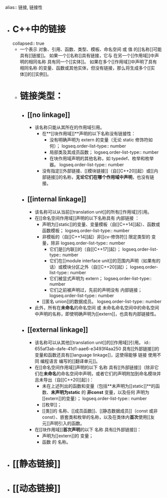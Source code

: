 alias:: 链接, 链接性

- # C++中的链接
  collapsed:: true
	- 一个表示 对象、引用、函数、类型、模板、命名空间 或 值 的[[名称]]可能具有[[链接]]。
	  如果一个[[名称]]具有链接，它与 在另一个[[作用域]]中声明的相同名称 具有同一个[[实体]]。
	  如果在多个[[作用域]]中声明了具有 相同名称 的变量、函数或其他实体，但没有链接，那么将生成多个[[实体]]的[[实例]]。
	- # 链接类型：
		- ## [[no linkage]]
			- 该名称只能从其所在的作用域引用。
				- 在**[[块作用域]]**声明的以下名称没有链接性：
					- 没有明确声明为 extern 的变量（无论 static 修饰符如何）；
					  logseq.order-list-type:: number
					- 局部类及其成员函数；
					  logseq.order-list-type:: number
					- 在块作用域声明的其他名称，如 typedef、枚举和枚举器。
					  logseq.order-list-type:: number
				- 没有指定[[外部链接、[[模块链接]]（自[[C++20]]起）或[[内部链接]]的名称，**无论它们在哪个作用域中声明**，也没有链接。
		- ## [[internal linkage]]
			- 该名称可以从当前[[translation unit]]的所有[[作用域]]引用。
			- 在[[命名空间作用域]]声明的以下名称具有 内部链接 ：
				- 声明为[[static]]的变量、变量模板（自[[C++14]]起）、函数或函数模板；
				  logseq.order-list-type:: number
				- 非模板的（自[[C++14]]起）非[[cv-修饰符]] 限定类型的 变量，除非
				  logseq.order-list-type:: number
					- 它们是[[内联]]的（自[[C++17]]起）；
					  logseq.order-list-type:: number
					- 它们在[[module interface unit]]的范围内声明（如果有的话）或模块分区之外（自[[C++20]]起）；
					  logseq.order-list-type:: number
					- 它们被显式声明为 extern；
					  logseq.order-list-type:: number
					- 它们之前被声明过，先前的声明没有 内部链接；
					  logseq.order-list-type:: number
				- [[匿名 union]]的数据成员。
				  logseq.order-list-type:: number
			- 此外，所有在**未命名**的命名空间 或 未命名命名空间中的命名空间 中声明的名称，即使明确声明为[[extern]]，也具有内部链接性。
		- ## [[external linkage]]
			- 该名称可以从其他[[translation unit]]的[[作用域]]引用。
			  id:: 655af3ab-dafe-41d1-aae6-e3493f4aa250
			  具有[[外部链接]]的变量和函数还具有[[language linkage]]，这使得能够 链接 使用不同 编程语言 编写的[[翻译单元]]。
			- 在[[命名空间作用域]]声明的以下 名称 具有[[外部链接]]（除非它们在**未命名**的命名空间中声明，或者它们的声明附加到命名模块并且未导出（自[[C++20]]起）)：
				- 未在上述列出的函数和变量（包括**未声明为[[static]]**的函数、**未声明为static** 的 **非const** 变量，以及任何 声明为[[extern]]的变量）；
				  logseq.order-list-type:: number
				- [[枚举]]；
				- [[类]]的 名称、[[成员函数]]、[[静态数据成员]]（const 或非 const）、嵌套类和枚举的名称，以及在类体内**首次**使用[[友元]]声明引入的函数。
			- 在[[块作用域]]**首次声明**的以下 名称 具有[[外部链接]]：
				- 声明为[[extern]]的 变量；
				- 函数 的 名称。
- # [[静态链接]]
- # [[动态链接]]
